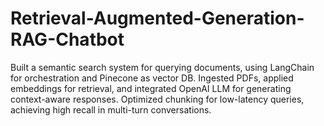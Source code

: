 # Retrieval-Augmented-Generation-RAG-Chatbot
Built a semantic search system for querying documents, using LangChain for orchestration and Pinecone as vector DB. Ingested PDFs, applied embeddings for retrieval, and integrated OpenAI LLM for generating context-aware responses. Optimized chunking for low-latency queries, achieving high recall in multi-turn conversations.
